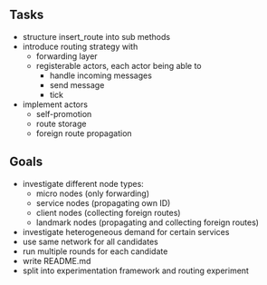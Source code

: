 ## Tasks

- structure insert_route into sub methods
- introduce routing strategy with
  - forwarding layer
  - registerable actors, each actor being able to
    - handle incoming messages
    - send message
    - tick
- implement actors
  - self-promotion
  - route storage
  - foreign route propagation


## Goals

- investigate different node types:
  - micro nodes (only forwarding)
  - service nodes (propagating own ID)
  - client nodes (collecting foreign routes)
  - landmark nodes (propagating and collecting foreign routes)
- investigate heterogeneous demand for certain services
- use same network for all candidates
- run multiple rounds for each candidate
- write README.md
- split into experimentation framework and routing experiment
